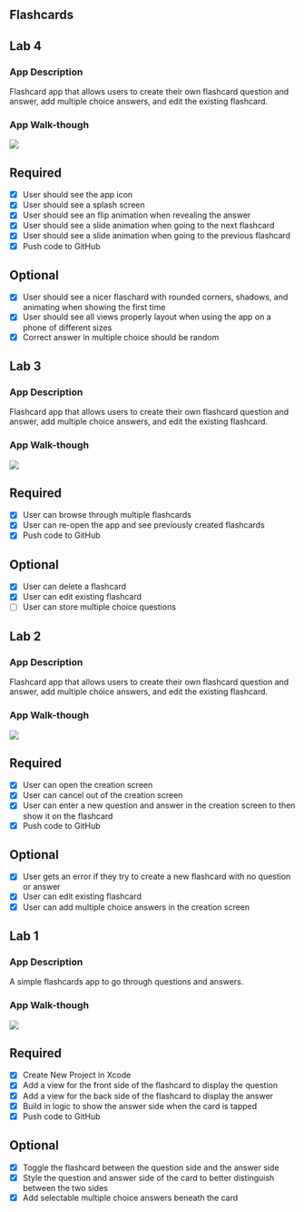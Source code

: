 ## Flashcards

## Lab 4

### App Description
Flashcard app that allows users to create their own flashcard question and answer, add multiple choice answers, and edit the existing flashcard.

### App Walk-though
![](https://i.imgur.com/XvlXday.gif)

## Required
- [x] User should see the app icon 
- [x] User should see a splash screen
- [x] User should see an flip animation when revealing the answer
- [x] User should see a slide animation when going to the next flashcard
- [x] User should see a slide animation when going to the previous flashcard
- [x] Push code to GitHub
## Optional
- [x] User should see a nicer flaschard with rounded corners, shadows, and animating when showing the first time
- [x] User should see all views properly layout when using the app on a phone of different sizes
- [x] Correct answer in multiple choice should be random

## Lab 3

### App Description
Flashcard app that allows users to create their own flashcard question and answer, add multiple choice answers, and edit the existing flashcard.

### App Walk-though
![](https://i.imgur.com/8qHRYkY.gif)

## Required
- [x] User can browse through multiple flashcards
- [x] User can re-open the app and see previously created flashcards
- [x] Push code to GitHub
## Optional
- [x] User can delete a flashcard
- [x] User can edit existing flashcard
- [ ] User can store multiple choice questions

## Lab 2

### App Description
Flashcard app that allows users to create their own flashcard question and answer, add multiple choice answers, and edit the existing flashcard.

### App Walk-though

![](https://i.imgur.com/6snZlgl.gif)

## Required
- [x] User can open the creation screen
- [x] User can cancel out of the creation screen
- [x] User can enter a new question and answer in the creation screen to then show it on the flashcard
- [x] Push code to GitHub
## Optional
- [x] User gets an error if they try to create a new flashcard with no question or answer
- [x] User can edit existing flashcard
- [x] User can add multiple choice answers in the creation screen

## Lab 1

### App Description
A simple flashcards app to go through questions and answers.

### App Walk-though

![](https://i.imgur.com/x2vJYkl.gif)

## Required
- [x] Create New Project in Xcode
- [x] Add a view for the front side of the flashcard to display the question
- [x] Add a view for the back side of the flashcard to display the answer
- [x] Build in logic to show the answer side when the card is tapped
- [x] Push code to GitHub
## Optional
- [x] Toggle the flashcard between the question side and the answer side
- [x] Style the question and answer side of the card to better distinguish between the two sides
- [x] Add selectable multiple choice answers beneath the card
